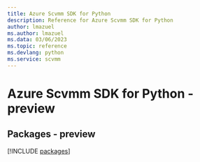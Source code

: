```yaml
---
title: Azure Scvmm SDK for Python
description: Reference for Azure Scvmm SDK for Python
author: lmazuel
ms.author: lmazuel
ms.data: 03/06/2023
ms.topic: reference
ms.devlang: python
ms.service: scvmm
---
```

# Azure Scvmm SDK for Python - preview
## Packages - preview
[!INCLUDE [packages](scvmm-index.md)]